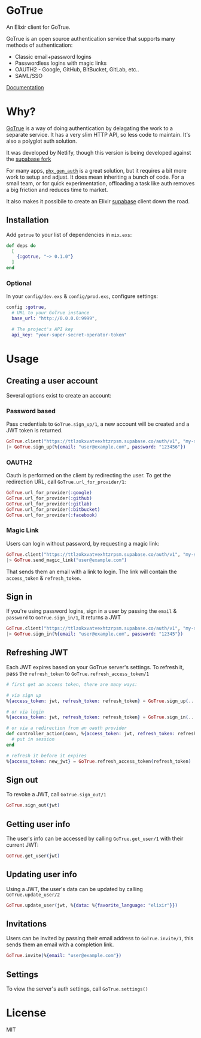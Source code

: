 # GoTrue

An Elixir client for GoTrue.

GoTrue is an open source authentication service that supports many methods of authentication:

- Classic email+password logins
- Passwordless logins with magic links
- OAUTH2 - Google, GitHub, BitBucket, GitLab, etc..
- SAML/SSO

[Documentation](https://hexdocs.pm/gotrue)

# Why?

[GoTrue](https://github.com/netlify/gotrue) is a way of doing authentication by delagating the work to a separate service. It has a very slim HTTP API, so less code to maintain. It's also a polyglot auth solution.

It was developed by Netlify, though this version is being developed against the [supabase fork](https://github.com/supabase/gotrue)

For many apps, [`phx_gen_auth`](https://github.com/aaronrenner/phx_gen_auth) is a great solution, but it requires a bit more work to setup and adjust. It does mean inheriting a bunch of code. For a small team, or for quick experimentation, offloading a task like auth removes a big friction and reduces time to market.

It also makes it possibile to create an Elixir [supabase](https://supabase.io) client down the road.

## Installation

Add `gotrue` to your list of dependencies in `mix.exs`:

```elixir
def deps do
  [
    {:gotrue, "~> 0.1.0"}
  ]
end
```

### Optional

In your `config/dev.exs` & `config/prod.exs`, configure settings:

```elixir
config :gotrue,
  # URL to your GoTrue instance
  base_url: "http://0.0.0.0:9999",

  # The project's API key
  api_key: "your-super-secret-operator-token"

```

# Usage

## Creating a user account

Several options exist to create an account:

### Password based

Pass credentials to `GoTrue.sign_up/1`, a new account will be created and a JWT token is returned.

```elixir
GoTrue.client("https://ttlzokxvatvexhtzrpsm.supabase.co/auth/v1", "my-supabase-project-api-key")
|> GoTrue.sign_up(%{email: "user@example.com", password: "123456"})
```

### OAUTH2

Oauth is performed on the client by redirecting the user. To get the redirection URL, call `GoTrue.url_for_provider/1`:

```elixir
GoTrue.url_for_provider(:google)
GoTrue.url_for_provider(:github)
GoTrue.url_for_provider(:gitlab)
GoTrue.url_for_provider(:bitbucket)
GoTrue.url_for_provider(:facebook)
```

### Magic Link

Users can login without password, by requesting a magic link:

```elixir
GoTrue.client("https://ttlzokxvatvexhtzrpsm.supabase.co/auth/v1", "my-supabase-project-api-key")
|> GoTrue.send_magic_link("user@example.com")
```

That sends them an email with a link to login. The link will contain the `access_token` & `refresh_token`.

## Sign in

If you're using password logins, sign in a user by passing the `email` & `password` to `GoTrue.sign_in/1`, it returns a JWT

```elixir
GoTrue.client("https://ttlzokxvatvexhtzrpsm.supabase.co/auth/v1", "my-supabase-project-api-key")
|> GoTrue.sign_in(%{email: "user@example.com", password: "12345"})
```

## Refreshing JWT

Each JWT expires based on your GoTrue server's settings. To refresh it, pass the `refresh_token` to `GoTrue.refresh_access_token/1`

```elixir
# first get an access token, there are many ways:

# via sign up
%{access_token: jwt, refresh_token: refresh_token} = GoTrue.sign_up(...)

# or via login
%{access_token: jwt, refresh_token: refresh_token} = GoTrue.sign_in(...)

# or via a redirection from an oauth provider
def controller_action(conn, %{access_token: jwt, refresh_token: refresh_token}) do
  # put in session
end

# refresh it before it expires
%{access_token: new_jwt} = GoTrue.refresh_access_token(refresh_token)
```

## Sign out

To revoke a JWT, call `GoTrue.sign_out/1`

```elixir
GoTrue.sign_out(jwt)
```

## Getting user info

The user's info can be accessed by calling `GoTrue.get_user/1` with their current JWT:

```elixir
GoTrue.get_user(jwt)
```

## Updating user info

Using a JWT, the user's data can be updated by calling `GoTrue.update_user/2`

```elixir
GoTrue.update_user(jwt, %{data: %{favorite_language: "elixir"}})
```

## Invitations

Users can be invited by passing their email address to `GoTrue.invite/1`, this sends them an email with a completion link.

```elixir
GoTrue.invite(%{email: "user@example.com"})
```

## Settings

To view the server's auth settings, call `GoTrue.settings()`

# License

MIT
